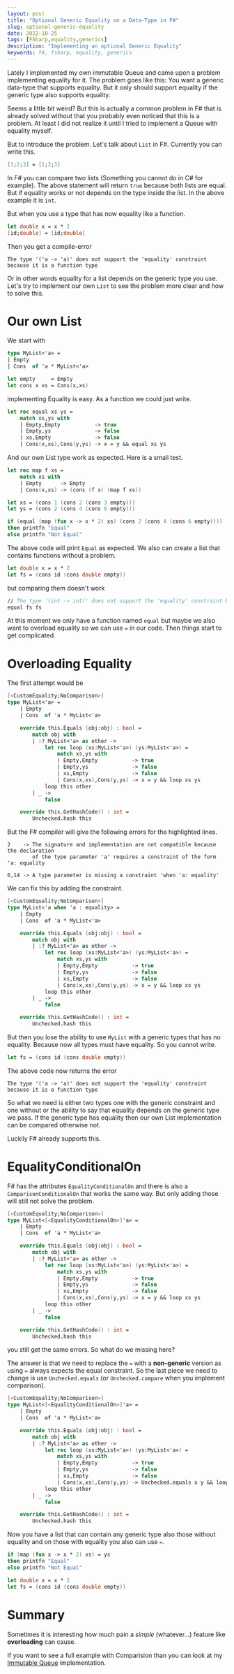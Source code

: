 ```yaml
---
layout: post
title: "Optional Generic Equality on a Data-Type in F#"
slug: optional-generic-equality
date: 2022-10-25
tags: [FSharp,equality,generics]
description: "Implementing an optional Generic Equality"
keywords: f#, fsharp, equality, generics
---
```


Lately I implemented my own immutable Queue and came upon a problem
implementing equality for it. The problem goes like this: You want
a generic data-type that supports equality. But it only should support
equality if the generic type also supports equality.

Seems a little bit weird? But this is actually a common problem in F# that is already solved
without that you probably even noticed that this is a problem. At least I did not
realize it until I tried to implement a Queue with equality myself.

But to introduce the problem. Let's talk about `List` in F#. Currently you can write this.

```fsharp
[1;2;3] = [1;2;3]
```

In F# you can compare two lists (Something you cannot do in C# for example).
The above statement will return `true` because both lists are equal. But if equality works or not
depends on the type inside the list. In the above example it is `int`.

But when you use a type that has now equality like a function.

```fsharp
let double x = x * 2
[id;double] = [id;double]
```

Then you get a compile-error

    The type '('a -> 'a)' does not support the 'equality' constraint because it is a function type

Or in other words equality for a list depends on the generic type you use. Let's try to implement
our own `List` to see the problem more clear and how to solve this.

# Our own List

We start with

```fsharp
type MyList<'a> =
| Empty
| Cons  of 'a * MyList<'a>

let empty     = Empty
let cons x xs = Cons(x,xs)
```

implementing Equality is easy. As a function we could just write.

```fsharp
let rec equal xs ys =
    match xs,ys with
    | Empty,Empty           -> true
    | Empty,ys              -> false
    | xs,Empty              -> false
    | Cons(x,xs),Cons(y,ys) -> x = y && equal xs ys
```

And our own List type work as expected. Here is a small test.

```fsharp
let rec map f xs =
    match xs with
    | Empty      -> Empty
    | Cons(x,xs) -> (cons (f x) (map f xs))

let xs = (cons 1 (cons 2 (cons 3 empty)))
let ys = (cons 2 (cons 4 (cons 6 empty)))

if (equal (map (fun x -> x * 2) xs) (cons 2 (cons 4 (cons 6 empty))))
then printfn "Equal"
else printfn "Not Equal"
```

The above code will print `Equal` as expected. We also can create a
list that contains functions without a problem.

```fsharp
let double x = x * 2
let fs = (cons id (cons double empty))
```

but comparing them doesn't work

```fsharp
// The type '(int -> int)' does not support the 'equality' constraint because it is a function type
equal fs fs
```

At this moment we only have a function named `equal` but maybe we also want to overload equality so we can use
`=` in our code. Then things start to get complicated.

# Overloading Equality

The first attempt would be

```fsharp {hl_lines=[2,6,14]}
[<CustomEquality;NoComparison>]
type MyList<'a> =
    | Empty
    | Cons  of 'a * MyList<'a>

    override this.Equals (obj:obj) : bool =
        match obj with
        | :? MyList<'a> as other ->
            let rec loop (xs:MyList<'a>) (ys:MyList<'a>) =
                match xs,ys with
                | Empty,Empty           -> true
                | Empty,ys              -> false
                | xs,Empty              -> false
                | Cons(x,xs),Cons(y,ys) -> x = y && loop xs ys
            loop this other
        | _ ->
            false

    override this.GetHashCode() : int =
        Unchecked.hash this
```

But the F# compiler will give the following errors for the highlighted lines.

    2    -> The signature and implementation are not compatible because the declaration
            of the type parameter 'a' requires a constraint of the form 'a: equality

    6,14 -> A type parameter is missing a constraint 'when 'a: equality'

We can fix this by adding the constraint.

```fsharp {hl_lines=[2]}
[<CustomEquality;NoComparison>]
type MyList<'a when 'a : equality> =
    | Empty
    | Cons  of 'a * MyList<'a>

    override this.Equals (obj:obj) : bool =
        match obj with
        | :? MyList<'a> as other ->
            let rec loop (xs:MyList<'a>) (ys:MyList<'a>) =
                match xs,ys with
                | Empty,Empty           -> true
                | Empty,ys              -> false
                | xs,Empty              -> false
                | Cons(x,xs),Cons(y,ys) -> x = y && loop xs ys
            loop this other
        | _ ->
            false

    override this.GetHashCode() : int =
        Unchecked.hash this
```

But then you lose the ability to use `MyList` with a generic types that has no
equality. Because now all types must have equality. So you cannot write.

```fsharp
let fs = (cons id (cons double empty))
```

The above code now returns the error

    The type '('a -> 'a)' does not support the 'equality' constraint because it is a function type

So what we need is either two types one with the generic constraint and one without or the ability to
say that equality depends on the generic type we pass. If the generic type has equality then our
own List implementation can be compared otherwise not.

Luckily F# already supports this.

# EqualityConditionalOn

F# has the attributes `EqualityConditionalOn` and there is also a `ComparisonConditionalOn`
that works the same way. But only adding those will still not solve the problem.

```fsharp {hl_lines=[2,6,14]}
[<CustomEquality;NoComparison>]
type MyList<[<EqualityConditionalOn>]'a> =
    | Empty
    | Cons  of 'a * MyList<'a>

    override this.Equals (obj:obj) : bool =
        match obj with
        | :? MyList<'a> as other ->
            let rec loop (xs:MyList<'a>) (ys:MyList<'a>) =
                match xs,ys with
                | Empty,Empty           -> true
                | Empty,ys              -> false
                | xs,Empty              -> false
                | Cons(x,xs),Cons(y,ys) -> x = y && loop xs ys
            loop this other
        | _ ->
            false

    override this.GetHashCode() : int =
        Unchecked.hash this
```

you still get the same errors. So what do we missing here?

The answer is that we need to replace the `=` with a **non-generic** version as
using `=` always expects the equal constraint. So the last piece we need to change is
use `Unchecked.equals` (or `Unchecked.compare` when you implement comparison).

```fsharp {hl_lines=[14]}
[<CustomEquality;NoComparison>]
type MyList<[<EqualityConditionalOn>]'a> =
    | Empty
    | Cons  of 'a * MyList<'a>

    override this.Equals (obj:obj) : bool =
        match obj with
        | :? MyList<'a> as other ->
            let rec loop (xs:MyList<'a>) (ys:MyList<'a>) =
                match xs,ys with
                | Empty,Empty           -> true
                | Empty,ys              -> false
                | xs,Empty              -> false
                | Cons(x,xs),Cons(y,ys) -> Unchecked.equals x y && loop xs ys
            loop this other
        | _ ->
            false

    override this.GetHashCode() : int =
        Unchecked.hash this
```

Now you have a list that can contain any generic type also those without equality and
on those with equality you also can use `=`.


```fsharp
if (map (fun x -> x * 2) xs) = ys
then printfn "Equal"
else printfn "Not Equal"

let double x = x * 2
let fs = (cons id (cons double empty))
```

# Summary

Sometimes it is interesting how much pain a *simple* (whatever...) feature like **overloading**
can cause.

If you want to see a full example with Comparision than you can
look at my [Immutable Queue](https://github.com/DavidRaab/Queue/blob/master/lib/Queue.fs) implementation.